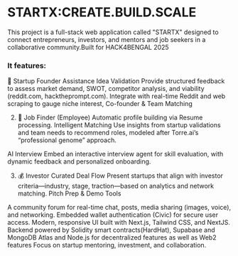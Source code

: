 # STARTX:CREATE.BUILD.SCALE

This project is a full-stack web application called "STARTX" designed to connect entrepreneurs, investors, and mentors and job seekers in a collaborative community.Built for HACK4BENGAL 2025

### It features:

🚀 Startup Founder Assistance
 Idea Validation
Provide structured feedback to assess market demand, SWOT, competitor analysis, and viability (reddit.com, hacktheprompt.com).
Integrate with real-time Reddit and web scraping to gauge niche interest,
Co-founder & Team Matching


2. 💼 Job Finder (Employee)
Automatic profile building via Resume processing.
Intelligent Matching
Use insights from startup validations and team needs to recommend roles, modeled after Torre.ai’s “professional genome” approach.

AI Interview 
Embed an interactive interview agent for skill evaluation, with dynamic feedback and personalized onboarding.

3. 💰 Investor
Curated Deal Flow
Present startups that align with investor criteria—industry, stage, traction—based on analytics and network matching.
Pitch Prep & Demo Tools



A community forum for real-time chat, posts, media sharing (images, voice), and networking.
Embedded wallet authentication (Civic) for secure user access.
Modern, responsive UI built with Next.js, Tailwind CSS, and NextJS.
Backend powered by Solidity smart contracts(HardHat), Supabase and MongoDB Atlas and Node.js for decentralized features as well as Web2 features
Focus on startup mentoring, investment, and collaboration.


